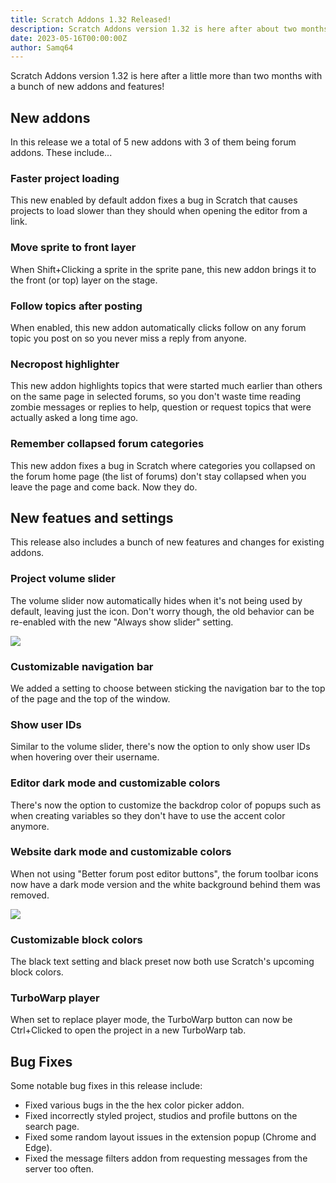 ```yaml
---
title: Scratch Addons 1.32 Released!
description: Scratch Addons version 1.32 is here after about two months with a bunch of new addons and features!
date: 2023-05-16T00:00:00Z
author: Samq64
---
```


Scratch Addons version 1.32 is here after a little more than two months with a bunch of new addons and features!

## New addons

In this release we a total of 5 new addons with 3 of them being forum addons. These include...

### Faster project loading

This new enabled by default addon fixes a bug in Scratch that causes projects to load slower than they should when opening the editor from a link.

### Move sprite to front layer

When Shift+Clicking a sprite in the sprite pane, this new addon brings it to the front (or top) layer on the stage.

### Follow topics after posting

When enabled, this new addon automatically clicks follow on any forum topic you post on so you never miss a reply from anyone.

### Necropost highlighter

This new addon highlights topics that were started much earlier than others on the same page in selected forums, so you don't waste time reading zombie messages or replies to help, question or request topics that were actually asked a long time ago.

### Remember collapsed forum categories

This new addon fixes a bug in Scratch where categories you collapsed on the forum home page (the list of forums) don't stay collapsed when you leave the page and come back. Now they do.

## New featues and settings

This release also includes a bunch of new features and changes for existing addons.

### Project volume slider

The volume slider now automatically hides when it's not being used by default, leaving just the icon. Don't worry though, the old behavior can be re-enabled with the new "Always show slider" setting.

![](/assets/img/release-highlights/vol-slider-auto-hide.gif)

### Customizable navigation bar

We added a setting to choose between sticking the navigation bar to the top of the page and the top of the window.

### Show user IDs

Similar to the volume slider, there's now the option to only show user IDs when hovering over their username.

### Editor dark mode and customizable colors

There's now the option to customize the backdrop color of popups such as when creating variables so they don't have to use the accent color anymore.

### Website dark mode and customizable colors

When not using "Better forum post editor buttons", the forum toolbar icons now have a dark mode version and the white background behind them was removed.

![](/assets/img/release-highlights/dark-toolbar-icons.png)

### Customizable block colors

The black text setting and black preset now both use Scratch's upcoming block colors.

### TurboWarp player

When set to replace player mode, the TurboWarp button can now be Ctrl+Clicked to open the project in a new TurboWarp tab.

## Bug Fixes

Some notable bug fixes in this release include:

- Fixed various bugs in the the hex color picker addon.
- Fixed incorrectly styled project, studios and profile buttons on the search page.
- Fixed some random layout issues in the extension popup (Chrome and Edge).
- Fixed the message filters addon from requesting messages from the server too often.

